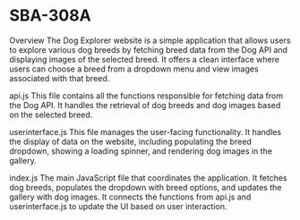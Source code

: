 # SBA-308A

Overview
The Dog Explorer website is a simple application that allows users to explore various dog breeds by fetching breed data from the Dog API and displaying images of the selected breed. It offers a clean interface where users can choose a breed from a dropdown menu and view images associated with that breed.

api.js
This file contains all the functions responsible for fetching data from the Dog API. It handles the retrieval of dog breeds and dog images based on the selected breed.

userinterface.js
This file manages the user-facing functionality. It handles the display of data on the website, including populating the breed dropdown, showing a loading spinner, and rendering dog images in the gallery.

index.js
The main JavaScript file that coordinates the application. It fetches dog breeds, populates the dropdown with breed options, and updates the gallery with dog images. It connects the functions from api.js and userinterface.js to update the UI based on user interaction.
